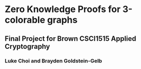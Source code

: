 # Zero Knowledge Proofs for 3-colorable graphs

## Final Project for Brown CSCI1515 Applied Cryptography

### Luke Choi and Brayden Goldstein-Gelb
